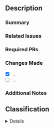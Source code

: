 ## Description

### Summary

<!--Brief description of what this PR does.-->
<!--Don't explain the code, justify what this PR exists for!-->

<!--Sources/references at the end-->

### Related Issues

<!-- If applicable. -->
<!--Fixes #0-->

### Required PRs

<!-- If applicable -->
<!--Depends on #0-->

### Changes Made

<!--Please describe the changes made in this pull request-->
<!--Tell the big steps, use a checklist to show progress. You can explain here how the code works.-->

- [x] ...
- [ ] ...

### Additional Notes

<!--Anything relevant that does not quite fit in the summary-->

<summary>

## Classification

<details>

### Type of Change

- [ ] 🐛 Bug fix (non-breaking change which fixes an issue)
- [ ] ✨ New feature (non-breaking change which adds functionality)
- [ ] 🔨 Refactor (non-breaking change that neither fixes a bug nor adds a feature)
- [ ] 🔧 Infra CI/CD (changes to configs of workflows)
- [ ] 💥 BREAKING CHANGE (fix or feature that require a new minimal version of the front-end)

- [ ] 😶‍🌫️ No impact for the end-users

### Impact & Scope

- [ ] Core functionality changes
- [ ] Single module changes
- [ ] Multiple modules changes
- [ ] Database migrations required

- [ ] Other: <!--not module-oriented-->

### Testing

- [ ] 1. Tested this locally
- [ ] 2. Added/modified tests that pass the CI
- [ ] 3. Tested in a pre-prod

- [ ] 0. Untestable (exceptionally), will be tested in prod directly

### Documentation

- [ ] Updated [the docs](docs.myecl.fr) accordingly : <!--[Docs#0 - Title](https://github.com/aeecleclair/myecl-documentation/pull/0)-->
- [ ] `"` Docstrings
- [ ] `#` Inline comments

- [ ] No documentation needed

</details>

</summary>

